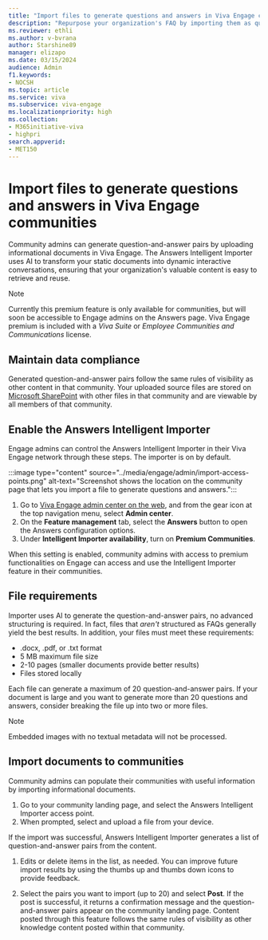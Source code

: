 ```yaml
---
title: "Import files to generate questions and answers in Viva Engage communities"
description: "Repurpose your organization's FAQ by importing them as question/answer pairs in Viva Engage."
ms.reviewer: ethli
ms.author: v-bvrana
author: Starshine89
manager: elizapo
ms.date: 03/15/2024
audience: Admin
f1.keywords:
- NOCSH
ms.topic: article
ms.service: viva
ms.subservice: viva-engage
ms.localizationpriority: high
ms.collection:  
- M365initiative-viva
- highpri
search.appverid:
- MET150
---
```


# Import files to generate questions and answers in Viva Engage communities

Community admins can generate question-and-answer pairs by uploading informational documents in Viva Engage. The Answers Intelligent Importer uses AI to transform your static documents into dynamic interactive conversations, ensuring that your organization's valuable content is easy to retrieve and reuse.

>[!NOTE]
>Currently this premium feature is only available for communities, but will soon be accessible to Engage admins on the Answers page. Viva Engage premium is included with a _Viva Suite_ or _Employee Communities and Communications_ license.

## Maintain data compliance

Generated question-and-answer pairs follow the same rules of visibility as other content in that community. Your uploaded source files are stored on [Microsoft SharePoint](/viva/engage/get-started-with-viva-engage/file-storage) with other files in that community and are viewable by all members of that community.

## Enable the Answers Intelligent Importer

Engage admins can control the Answers Intelligent Importer in their Viva Engage network through these steps. The importer is on by default.

:::image type="content" source="../media/engage/admin/import-access-points.png" alt-text="Screenshot shows the location on the community page that lets you import a file to generate questions and answers.":::

1. Go to [Viva Engage admin center on the web](http://engage.cloud.microsoft/main/admin), and from the gear icon at the top navigation menu, select **Admin center**.
1. On the **Feature management** tab, select the **Answers** button  to open the Answers configuration options.
1. Under **Intelligent Importer availability**, turn on **Premium Communities**.

When this setting is enabled, community admins with access to premium functionalities on Engage can access and use the Intelligent Importer feature in their communities.  

## File requirements 
Importer uses AI to generate the question-and-answer pairs, no advanced structuring is required. In fact, files that _aren't_ structured as FAQs generally yield the best results. In addition, your files must meet these requirements:

- .docx, .pdf, or .txt format
- 5 MB maximum file size
- 2-10 pages (smaller documents provide better results)
- Files stored locally

Each file can generate a maximum of 20 question-and-answer pairs. If your document is large and you want to generate more than 20 questions and answers, consider breaking the file up into two or more files.

>[!NOTE]
>Embedded images with no textual metadata will not be processed.


## Import documents to communities

Community admins can populate their communities with useful information by importing informational documents.

1. Go to your community landing page, and select the Answers Intelligent Importer access point.
1. When prompted, select and upload a file from your device.

If the import was successful, Answers Intelligent Importer generates a list of question-and-answer pairs from the content.

1. Edits or delete items in the list, as needed. You can improve future import results by using the thumbs up and thumbs down icons to provide feedback.

1. Select the pairs you want to import (up to 20) and select **Post**.
If the post is successful, it returns a confirmation message and the question-and-answer pairs appear on the community landing page. 
Content posted through this feature follows the same rules of visibility as other knowledge content posted within that community.